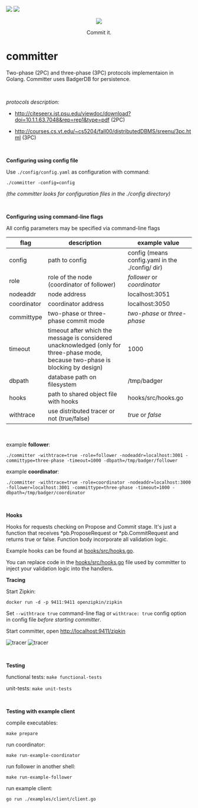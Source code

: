![](https://github.com/vadiminshakov/committer/workflows/unit-tests/badge.svg) ![](https://github.com/vadiminshakov/committer/workflows/functional-tests/badge.svg)

<p align="center">
<img src="https://github.com/vadimInshakov/committer/blob/tracer/committer.png">
  <p align="center">Commit it.</p>
</p>

# committer

Two-phase (2PC) and three-phase (3PC) protocols implementaion in Golang. Committer uses BadgerDB for persistence.

<br>

_protocols description:_

- http://citeseerx.ist.psu.edu/viewdoc/download?doi=10.1.1.63.7048&rep=rep1&type=pdf (2PC)

- http://courses.cs.vt.edu/~cs5204/fall00/distributedDBMS/sreenu/3pc.html (3PC)

<br>

**Configuring using config file**

Use `./config/config.yaml` as configuration with command:
 ```
 ./committer -config=config
```
 
_(the committer looks for configuration files in the ./config directory)_

<br>

**Configuring using command-line flags**

All config parameters may be specified via command-line flags

| flag  |   description| example value  |  
|---|---|---|
| config  |  path to config |  config (means config.yaml in the ./config/ dir) |
| role  |  role of the node (coordinator of follower) | *follower* or *coordinator*  | 
| nodeaddr  | node address | localhost:3051 |   
| coordinator  |  coordinator address |  localhost:3050 |   
| committype  | two-phase or three-phase commit mode | *two-phase* or *three-phase* |  
| timeout  | timeout after which the message is considered unacknowledged (only for three-phase mode, because two-phase is blocking by design)  |  1000 |  
| dbpath  |  database path on filesystem |  /tmp/badger |  
| hooks | path to shared object file with hooks | hooks/src/hooks.go |
| withtrace | use distributed tracer or not (true/false) | *true* or *false* |

<br>

example **follower**:
```
./committer -withtrace=true -role=follower -nodeaddr=localhost:3001 -committype=three-phase -timeout=1000 -dbpath=/tmp/badger/follower
```

example **coordinator**:
```
./committer -withtrace=true -role=coordinator -nodeaddr=localhost:3000 -follower=localhost:3001 -committype=three-phase -timeout=1000 -dbpath=/tmp/badger/coordinator
```

<br>

**Hooks**

Hooks for requests checking on Propose and Commit stage. 
It's just a function that receives *pb.ProposeRequest or *pb.CommitRequest and returns true or false.
Function body incorporate all validation logic. 

Example hooks can be found at [hooks/src/hooks.go](https://github.com/vadimInshakov/committer/blob/master/hooks/src/hooks.go).
 
You can replace code in the [hooks/src/hooks.go](https://github.com/vadimInshakov/committer/blob/master/hooks/src/hooks.go) file used by committer to inject your validation logic into the handlers.

**Tracing**

Start Zipkin:

```
docker run -d -p 9411:9411 openzipkin/zipkin
```

Set `--withtrace true` command-line flag or `withtrace: true` config option in config file _before starting committer_.

Start committer, open [http://localhost:9411/zipkin](http://localhost:9411/zipkin)

![tracer](https://github.com/vadimInshakov/committer/blob/tracer/trace.gif)
![tracer](https://github.com/vadimInshakov/committer/blob/tracer/trace.png)

<br>

**Testing**

functional tests: `make functional-tests`

unit-tests: `make unit-tests`

<br>

**Testing with example client**

compile executables:
```
make prepare
```

run coordinator:
```
make run-example-coordinator
```
run follower in another shell:
```
make run-example-follower
```

run example client:
```
go run ./examples/client/client.go
```